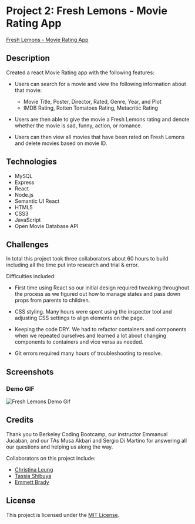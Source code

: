 # Project 2: Fresh Lemons - Movie Rating App

[Fresh Lemons - Movie Rating App](https://freshlemons.herokuapp.com/)

## Description
Created a react Movie Rating app with the following features:

* Users can search for a movie and view the following information about that movie:
  * Movie Title, Poster, Director, Rated, Genre, Year, and Plot
  * IMDB Rating, Rotten Tomatoes Rating, Metacritic Rating

* Users are then able to give the movie a Fresh Lemons rating and denote whether the movie is sad, funny, action, or romance.

* Users can then view all movies that have been rated on Fresh Lemons and delete movies based on movie ID.


## Technologies

* MySQL
* Express
* React
* Node.js
* Semantic UI React
* HTML5
* CSS3
* JavaScript
* Open Movie Database API


## Challenges

In total this project took three collaborators about 60 hours to build including all the time put into research and trial & error.

Difficulties included:

* First time using React so our initial design required tweaking throughout the process as we figured out how to manage states and pass down props from parents to children.

* CSS styling. Many hours were spent using the inspector tool and adjusting CSS settings to align elements on the page.

* Keeping the code DRY. We had to refactor containers and components when we repeated ourselves and learned a lot about changing components to containers and vice versa as needed.

* Git errors required many hours of troubleshooting to resolve.


## Screenshots

### Demo GIF
![Fresh Lemons Demo Gif](https://github.com/emmbra/project2/blob/master/client/src/assets/images/FreshLemonsDemo.gif)


## Credits

Thank you to Berkeley Coding Bootcamp, our instructor Emmanual Jucaban, and our TAs Musa Akbari and Sergio Di Martino for answering all our questions and helping us along the way.

Collaborators on this project include:
* [Christina Leung](https://github.com/cgleungsf)
* [Tassia Shibuya](https://github.com/Tassim)
* [Emmett Brady](https://github.com/emmbra)

## License

This project is licensed under the [MIT License](https://choosealicense.com/licenses/mit).